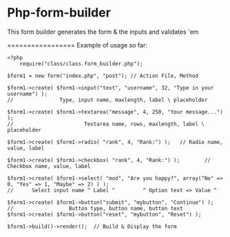 Php-form-builder
================

This form builder generates the form &amp; the inputs and validates 'em

=================
Example of usage so far:

	<?php
		require("class/class.form_builder.php");

	$form1 = new form("index.php", "post");	// Action File, Method

	$form1->create( $form1->input("text", "username", 32, "Type in your username") );
	// 			     Type, input name, maxlength, label \ placeholder

	$form1->create( $form1->textarea("message", 4, 250, "Your message...") );
	//	                     Textarea name, rows, maxlength, label \ placeholder

	$form1->create( $form1->radio( "rank", 4, "Rank:") );	// Radio name, value, label

	$form1->create( $form1->checkbox( "rank", 4, "Rank:") );		// Checkbox name, value, label

	$form1->create( $form1->select( "mod", "Are you happy?", array("No" => 0, "Yes" => 1, "Maybe" => 2) ) );
	//		Select input name ^	Label ^ 		^ Option text => Value ^

	$form1->create( $form1->button("submit", "mybutton", "Continue") );
	// 		        	Button type, button name, button text
	$form1->create( $form1->button("reset", "mybutton", "Reset") );

	$form1->build()->render();	// Build & Display the form
